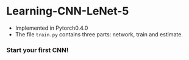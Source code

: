# Learning-CNN-LeNet-5
- Implemented in Pytorch0.4.0
- The file `train.py` contains three parts: network, train and estimate.
### Start your first CNN!
